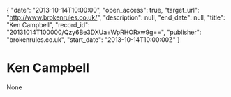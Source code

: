 {
  "date": "2013-10-14T10:00:00", 
  "open_access": true, 
  "target_url": "http://www.brokenrules.co.uk/", 
  "description": null, 
  "end_date": null, 
  "title": "Ken Campbell", 
  "record_id": "20131014T100000/Qzy6Be3DXUa+WpRHORxw9g==", 
  "publisher": "brokenrules.co.uk", 
  "start_date": "2013-10-14T10:00:00Z"
}

# Ken Campbell

None